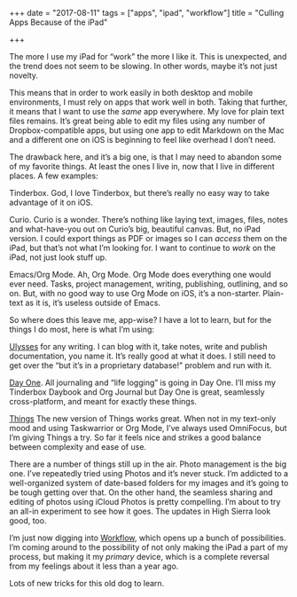 +++
date = "2017-08-11"
tags = ["apps", "ipad", "workflow"]
title = "Culling Apps Because of the iPad"

+++

The more I use my iPad for “work” the more I like it. This is unexpected, and the trend does not seem to be slowing. In other words, maybe it’s not just novelty. 

This means that in order to work easily in both desktop and mobile environments, I must rely on apps that work well in both. Taking that further, it means that I want to use the _same_ app everywhere. My love for plain text files remains. It’s great being able to edit my files using any number of Dropbox-compatible apps, but using one app to edit Markdown on the Mac and a different one on iOS is beginning to feel like overhead I don’t need. 

The drawback here, and it’s a big one, is that I may need to abandon some of my favorite things. At least the ones I live in, now that I live in different places. A few examples:

Tinderbox. God, I love Tinderbox, but there’s really no easy way to take advantage of it on iOS.

Curio. Curio is a wonder. There’s nothing like laying text, images, files, notes and what-have-you out on Curio’s big, beautiful canvas. But, no iPad version. I could export things as PDF or images so I can _access_ them on the iPad, but that’s not what I’m looking for. I want to continue to _work_ on the iPad, not just look stuff up.

Emacs/Org Mode. Ah, Org Mode. Org Mode does everything one would ever need. Tasks, project management, writing, publishing, outlining, and so on. But, with no good way to use Org Mode on iOS, it’s a non-starter. Plain-text as it is, it’s useless outside of Emacs.

So where does this leave me, app-wise? I have a lot to learn, but for the things I do most, here is what I’m using:

[Ulysses][1] for any writing. I can blog with it, take notes, write and publish documentation, you name it. It’s really good at what it does. I still need to get over the “but it’s in a proprietary database!” problem and run with it.

[Day One][2]. All journaling and “life logging” is going in Day One. I’ll miss my Tinderbox Daybook and Org Journal but Day One is great, seamlessly cross-platform, and meant for exactly these things.

[Things][3] The new version of Things works great. When not in my text-only mood and using Taskwarrior or Org Mode, I’ve always used OmniFocus, but I’m giving Things a try. So far it feels nice and strikes a good balance between complexity and ease of use.

There are a number of things still up in the air. Photo management is the big one. I’ve repeatedly tried using Photos and it’s never stuck. I’m addicted to a well-organized system of date-based folders for my images and it’s going to be tough getting over that. On the other hand, the seamless sharing and editing of photos using iCloud Photos is pretty compelling. I’m about to try an all-in experiment to see how it goes. The updates in High Sierra look good, too.

I’m just now digging into [Workflow][4], which opens up a bunch of possibilities. I’m coming around to the possibility of not only making the iPad a part of my process, but making it my _primary_ device, which is a complete reversal from my feelings about it less than a year ago.

Lots of new tricks for this old dog to learn.








[1]:	https://ulyssesapp.com
[2]:	http://dayoneapp.com
[3]:	https://culturedcode.com/things/
[4]:	https://workflow.is